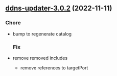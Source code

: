 

## [ddns-updater-3.0.2](https://github.com/truecharts/charts/compare/ddns-updater-3.0.0...ddns-updater-3.0.2) (2022-11-11)

### Chore

- bump to regenerate catalog
  
  ### Fix

- remove removed includes
  - remove references to targetPort
  
  